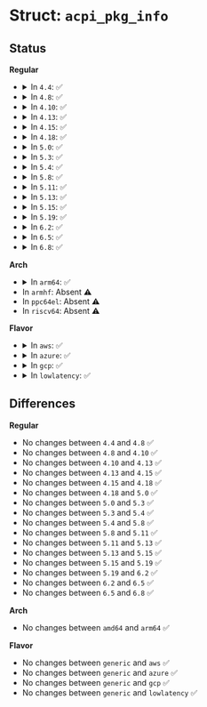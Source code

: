 # Struct: <code>acpi_pkg_info</code>

## Status
<b>Regular</b>
<ul>
<li>
<details>
<summary>In <code>4.4</code>: ✅</summary>

```c
struct acpi_pkg_info {
    u8 *free_space;
    acpi_size length;
    u32 object_space;
    u32 num_packages;
};
```
</details>
</li>
<li>
<details>
<summary>In <code>4.8</code>: ✅</summary>

```c
struct acpi_pkg_info {
    u8 *free_space;
    acpi_size length;
    u32 object_space;
    u32 num_packages;
};
```
</details>
</li>
<li>
<details>
<summary>In <code>4.10</code>: ✅</summary>

```c
struct acpi_pkg_info {
    u8 *free_space;
    acpi_size length;
    u32 object_space;
    u32 num_packages;
};
```
</details>
</li>
<li>
<details>
<summary>In <code>4.13</code>: ✅</summary>

```c
struct acpi_pkg_info {
    u8 *free_space;
    acpi_size length;
    u32 object_space;
    u32 num_packages;
};
```
</details>
</li>
<li>
<details>
<summary>In <code>4.15</code>: ✅</summary>

```c
struct acpi_pkg_info {
    u8 *free_space;
    acpi_size length;
    u32 object_space;
    u32 num_packages;
};
```
</details>
</li>
<li>
<details>
<summary>In <code>4.18</code>: ✅</summary>

```c
struct acpi_pkg_info {
    u8 *free_space;
    acpi_size length;
    u32 object_space;
    u32 num_packages;
};
```
</details>
</li>
<li>
<details>
<summary>In <code>5.0</code>: ✅</summary>

```c
struct acpi_pkg_info {
    u8 *free_space;
    acpi_size length;
    u32 object_space;
    u32 num_packages;
};
```
</details>
</li>
<li>
<details>
<summary>In <code>5.3</code>: ✅</summary>

```c
struct acpi_pkg_info {
    u8 *free_space;
    acpi_size length;
    u32 object_space;
    u32 num_packages;
};
```
</details>
</li>
<li>
<details>
<summary>In <code>5.4</code>: ✅</summary>

```c
struct acpi_pkg_info {
    u8 *free_space;
    acpi_size length;
    u32 object_space;
    u32 num_packages;
};
```
</details>
</li>
<li>
<details>
<summary>In <code>5.8</code>: ✅</summary>

```c
struct acpi_pkg_info {
    u8 *free_space;
    acpi_size length;
    u32 object_space;
    u32 num_packages;
};
```
</details>
</li>
<li>
<details>
<summary>In <code>5.11</code>: ✅</summary>

```c
struct acpi_pkg_info {
    u8 *free_space;
    acpi_size length;
    u32 object_space;
    u32 num_packages;
};
```
</details>
</li>
<li>
<details>
<summary>In <code>5.13</code>: ✅</summary>

```c
struct acpi_pkg_info {
    u8 *free_space;
    acpi_size length;
    u32 object_space;
    u32 num_packages;
};
```
</details>
</li>
<li>
<details>
<summary>In <code>5.15</code>: ✅</summary>

```c
struct acpi_pkg_info {
    u8 *free_space;
    acpi_size length;
    u32 object_space;
    u32 num_packages;
};
```
</details>
</li>
<li>
<details>
<summary>In <code>5.19</code>: ✅</summary>

```c
struct acpi_pkg_info {
    u8 *free_space;
    acpi_size length;
    u32 object_space;
    u32 num_packages;
};
```
</details>
</li>
<li>
<details>
<summary>In <code>6.2</code>: ✅</summary>

```c
struct acpi_pkg_info {
    u8 *free_space;
    acpi_size length;
    u32 object_space;
    u32 num_packages;
};
```
</details>
</li>
<li>
<details>
<summary>In <code>6.5</code>: ✅</summary>

```c
struct acpi_pkg_info {
    u8 *free_space;
    acpi_size length;
    u32 object_space;
    u32 num_packages;
};
```
</details>
</li>
<li>
<details>
<summary>In <code>6.8</code>: ✅</summary>

```c
struct acpi_pkg_info {
    u8 *free_space;
    acpi_size length;
    u32 object_space;
    u32 num_packages;
};
```
</details>
</li>
</ul>
<b>Arch</b>
<ul>
<li>
<details>
<summary>In <code>arm64</code>: ✅</summary>

```c
struct acpi_pkg_info {
    u8 *free_space;
    acpi_size length;
    u32 object_space;
    u32 num_packages;
};
```
</details>
</li>
<li>
In <code>armhf</code>: Absent ⚠️
</li>
<li>
In <code>ppc64el</code>: Absent ⚠️
</li>
<li>
In <code>riscv64</code>: Absent ⚠️
</li>
</ul>
<b>Flavor</b>
<ul>
<li>
<details>
<summary>In <code>aws</code>: ✅</summary>

```c
struct acpi_pkg_info {
    u8 *free_space;
    acpi_size length;
    u32 object_space;
    u32 num_packages;
};
```
</details>
</li>
<li>
<details>
<summary>In <code>azure</code>: ✅</summary>

```c
struct acpi_pkg_info {
    u8 *free_space;
    acpi_size length;
    u32 object_space;
    u32 num_packages;
};
```
</details>
</li>
<li>
<details>
<summary>In <code>gcp</code>: ✅</summary>

```c
struct acpi_pkg_info {
    u8 *free_space;
    acpi_size length;
    u32 object_space;
    u32 num_packages;
};
```
</details>
</li>
<li>
<details>
<summary>In <code>lowlatency</code>: ✅</summary>

```c
struct acpi_pkg_info {
    u8 *free_space;
    acpi_size length;
    u32 object_space;
    u32 num_packages;
};
```
</details>
</li>
</ul>

## Differences
<b>Regular</b>
<ul>
<li>
No changes between <code>4.4</code> and <code>4.8</code> ✅
</li>
<li>
No changes between <code>4.8</code> and <code>4.10</code> ✅
</li>
<li>
No changes between <code>4.10</code> and <code>4.13</code> ✅
</li>
<li>
No changes between <code>4.13</code> and <code>4.15</code> ✅
</li>
<li>
No changes between <code>4.15</code> and <code>4.18</code> ✅
</li>
<li>
No changes between <code>4.18</code> and <code>5.0</code> ✅
</li>
<li>
No changes between <code>5.0</code> and <code>5.3</code> ✅
</li>
<li>
No changes between <code>5.3</code> and <code>5.4</code> ✅
</li>
<li>
No changes between <code>5.4</code> and <code>5.8</code> ✅
</li>
<li>
No changes between <code>5.8</code> and <code>5.11</code> ✅
</li>
<li>
No changes between <code>5.11</code> and <code>5.13</code> ✅
</li>
<li>
No changes between <code>5.13</code> and <code>5.15</code> ✅
</li>
<li>
No changes between <code>5.15</code> and <code>5.19</code> ✅
</li>
<li>
No changes between <code>5.19</code> and <code>6.2</code> ✅
</li>
<li>
No changes between <code>6.2</code> and <code>6.5</code> ✅
</li>
<li>
No changes between <code>6.5</code> and <code>6.8</code> ✅
</li>
</ul>
<b>Arch</b>
<ul>
<li>
No changes between <code>amd64</code> and <code>arm64</code> ✅
</li>
</ul>
<b>Flavor</b>
<ul>
<li>
No changes between <code>generic</code> and <code>aws</code> ✅
</li>
<li>
No changes between <code>generic</code> and <code>azure</code> ✅
</li>
<li>
No changes between <code>generic</code> and <code>gcp</code> ✅
</li>
<li>
No changes between <code>generic</code> and <code>lowlatency</code> ✅
</li>
</ul>
